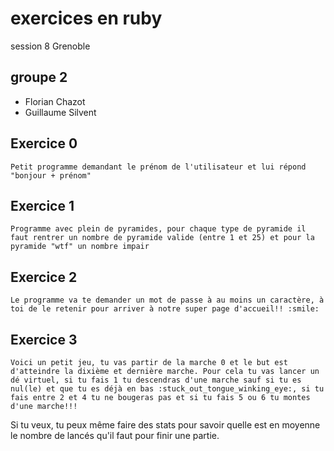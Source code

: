 
# exercices en ruby

session 8 Grenoble

## groupe 2

- Florian Chazot
- Guillaume Silvent

## Exercice 0
	Petit programme demandant le prénom de l'utilisateur et lui répond "bonjour + prénom"

## Exercice 1
	Programme avec plein de pyramides, pour chaque type de pyramide il faut rentrer un nombre de pyramide valide (entre 1 et 25) et pour la pyramide "wtf" un nombre impair

## Exercice 2
	Le programme va te demander un mot de passe à au moins un caractère, à toi de le retenir pour arriver à notre super page d'accueil!! :smile:

## Exercice 3
	Voici un petit jeu, tu vas partir de la marche 0 et le but est d'atteindre la dixième et dernière marche. Pour cela tu vas lancer un dé virtuel, si tu fais 1 tu descendras d'une marche sauf si tu es nul(le) et que tu es déjà en bas :stuck_out_tongue_winking_eye:, si tu fais entre 2 et 4 tu ne bougeras pas et si tu fais 5 ou 6 tu montes d'une marche!!!

Si tu veux, tu peux même faire des stats pour savoir quelle est en moyenne le nombre de lancés qu'il faut pour finir une partie.
